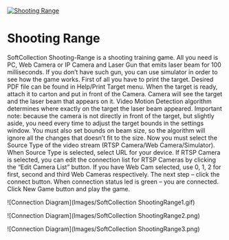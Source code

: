 [![Shooting Range](http://img.youtube.com/vi/T7rQLo0dbJE/0.jpg)](http://www.youtube.com/watch?v=T7rQLo0dbJE "Shooting Range")

# Shooting Range
SoftCollection Shooting-Range is a shooting training game.
All you need is PC, Web Camera or IP Camera and Laser Gun that emits laser beam for 100 milliseconds.
If you don’t have such gun, you can use simulator in order to see how the game works.
First of all you have to print the target. Desired PDF file can be found in Help/Print Target menu.
When the target is ready, attach it to carton and put in front of the Camera. Camera will see the
target and the laser beam that appears on it. Video Motion Detection algorithm determines where
exactly on the target the laser beam appeared. Important note: because the camera is not directly
in front of the target, but slightly aside, you need every time to adjust the target bounds in the
settings window. You must also set bounds on beam size, so the algorithm will ignore all the changes
that doesn’t fit to the size. Now you must select the Source Type of the video stream
(RTSP Camera/Web Camera/Simulator). When Source Type is selected, select URL for your device.
If RTSP Camera is selected, you can edit the connection list for RTSP Cameras by clicking the
“Edit Camera List” button. If you have Web Cam selected, use 0, 1, 2 for first, second and third
Web Cameras respectively. The next step – click the connect button. When connection status led is
green – you are connected. Click New Game button and play the game. 

![Connection Diagram](Images/SoftCollection ShootingRange1.gif)

![Connection Diagram](Images/SoftCollection ShootingRange2.png)

![Connection Diagram](Images/SoftCollection ShootingRange3.png)
